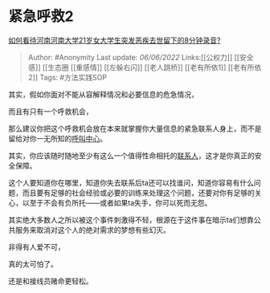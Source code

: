 # 紧急呼救2
[如何看待河南河南大学21岁女大学生突发恶疾去世留下的8分钟录音?](https://www.zhihu.com/question/535953666/answer/2514520028)

> Author: #Anonymity 
> Last update: *06/06/2022* 
> Links:[[公权力]] [[安全感]] [[生态圈
 [[重感情]] [[左躲右闪]] [[老人跳桥]] [[老有所依1]] [[老有所依2]]
> Tags: #方法实践SOP 

其实，假如你面对不能从容解释情况和必要信息的危急情况，

而且有只有一个呼救机会，

那么建议你把这个呼救机会放在本来就掌握你大量信息的紧急联系人身上，而不是留给对你一无所知的[呼叫中心](https://www.zhihu.com/search?q=%E5%91%BC%E5%8F%AB%E4%B8%AD%E5%BF%83&search_source=Entity&hybrid_search_source=Entity&hybrid_search_extra=%7B%22sourceType%22%3A%22answer%22%2C%22sourceId%22%3A2514520028%7D)。

其实，你应该随时随地至少有这么一个值得性命相托的[联系人](https://www.zhihu.com/search?q=%E8%81%94%E7%B3%BB%E4%BA%BA&search_source=Entity&hybrid_search_source=Entity&hybrid_search_extra=%7B%22sourceType%22%3A%22answer%22%2C%22sourceId%22%3A2514520028%7D)，这才是你真正的安全保障。

这个人要知道你在哪里，知道你失去联系后ta还可以找谁问，知道你容易有什么问题，而且要有足够的社会经验或必要的训练来处理这个问题，还要对你有足够的关心，以至于不会有负所托——或者如果ta失手，你可以死而无怨。

其实绝大多数人之所以被这个事件刺激得不轻，根源在于这件事在暗示ta们想靠公共服务来取消对这个人的绝对需求的梦想有些幻灭。

非得有人爱不可，

真的太可怕了。

还是和接线员赌命更轻松。

 